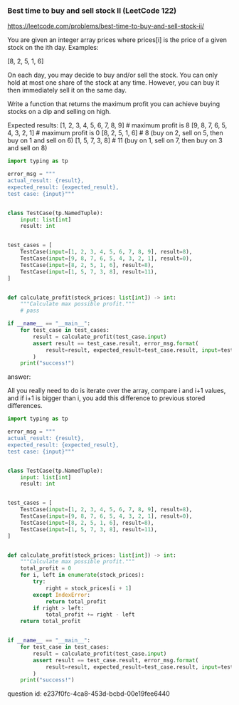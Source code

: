 ###  Best time to buy and sell stock II (LeetCode 122)

https://leetcode.com/problems/best-time-to-buy-and-sell-stock-ii/

You are given an integer array prices where prices[i] is the price of a given stock on the ith day.
Examples:

[8, 2, 5, 1, 6]

On each day, you may decide to buy and/or sell the stock. 
You can only hold at most one share of the stock at any time. 
However, you can buy it then immediately sell it on the same day.

Write a function that returns the maximum profit you can achieve buying stocks on a dip
and selling on high.

Expected results:
[1, 2, 3, 4, 5, 6, 7, 8, 9]  # maximum profit is 8
[9, 8, 7, 6, 5, 4, 3, 2, 1] # maximum profit is 0
[8, 2, 5, 1, 6]   # 8 (buy on 2, sell on 5, then buy on 1 and sell on 6) 
[1, 5, 7, 3, 8] # 11 (buy on 1, sell on 7, then buy on 3 and sell on 8)


```python
import typing as tp

error_msg = """
actual_result: {result},
expected_result: {expected_result},
test case: {input}"""


class TestCase(tp.NamedTuple):
    input: list[int]
    result: int


test_cases = [
    TestCase(input=[1, 2, 3, 4, 5, 6, 7, 8, 9], result=8),
    TestCase(input=[9, 8, 7, 6, 5, 4, 3, 2, 1], result=0),
    TestCase(input=[8, 2, 5, 1, 6], result=8),
    TestCase(input=[1, 5, 7, 3, 8], result=11),
]


def calculate_profit(stock_prices: list[int]) -> int:
    """Calculate max possible profit."""
    # pass

if __name__ == "__main__":
    for test_case in test_cases:
        result = calculate_profit(test_case.input)
        assert result == test_case.result, error_msg.format(
            result=result, expected_result=test_case.result, input=test_case.input
        )
    print("success!")
```

answer:

All you really need to do is iterate over the array,
compare i and i+1 values, and if i+1 is bigger than i,
you add this difference to previous stored differences.

```python
import typing as tp

error_msg = """
actual_result: {result},
expected_result: {expected_result},
test case: {input}"""


class TestCase(tp.NamedTuple):
    input: list[int]
    result: int


test_cases = [
    TestCase(input=[1, 2, 3, 4, 5, 6, 7, 8, 9], result=8),
    TestCase(input=[9, 8, 7, 6, 5, 4, 3, 2, 1], result=0),
    TestCase(input=[8, 2, 5, 1, 6], result=8),
    TestCase(input=[1, 5, 7, 3, 8], result=11),
]


def calculate_profit(stock_prices: list[int]) -> int:
    """Calculate max possible profit."""
    total_profit = 0
    for i, left in enumerate(stock_prices):
        try:
            right = stock_prices[i + 1]
        except IndexError:
            return total_profit
        if right > left:
            total_profit += right - left
    return total_profit


if __name__ == "__main__":
    for test_case in test_cases:
        result = calculate_profit(test_case.input)
        assert result == test_case.result, error_msg.format(
            result=result, expected_result=test_case.result, input=test_case.input
        )
    print("success!")
```

question id: e237f0fc-4ca8-453d-bcbd-00e19fee6440